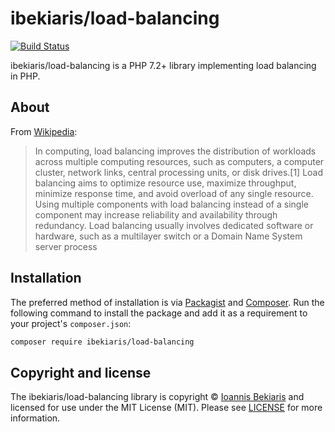 # ibekiaris/load-balancing

[![Build Status](https://travis-ci.com/ibekiaris/load-balancing.svg?branch=master)](https://travis-ci.com/ibekiaris/load-balancing)

ibekiaris/load-balancing is a PHP 7.2+ library implementing load balancing in PHP.

## About

From [Wikipedia](https://en.wikipedia.org/wiki/Load_balancing_(computing)):

> In computing, load balancing improves the distribution of workloads across multiple computing resources, such as computers, a computer cluster, network links, central processing units, or disk drives.[1] Load balancing aims to optimize resource use, maximize throughput, minimize response time, and avoid overload of any single resource. Using multiple components with load balancing instead of a single component may increase reliability and availability through redundancy. Load balancing usually involves dedicated software or hardware, such as a multilayer switch or a Domain Name System server process

## Installation

The preferred method of installation is via [Packagist](https://packagist.org) and [Composer](https://getcomposer.org/). Run the following command to install the package and add it as a requirement to your project's `composer.json`:

```bash
composer require ibekiaris/load-balancing
```

## Copyright and license

The ibekiaris/load-balancing library is copyright © [Ioannis Bekiaris](http://ibekiaris.me) and licensed for use under the MIT License (MIT). Please see [LICENSE](LICENSE) for more information.